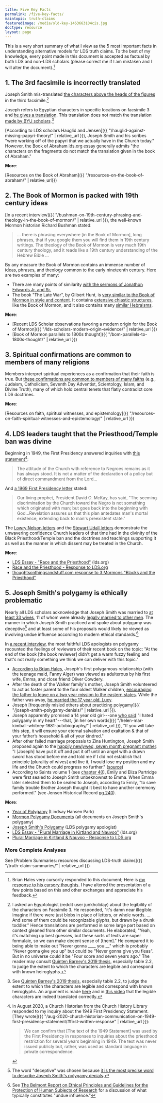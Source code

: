 ```yaml
---
title: Five Key Facts
permalink: /five-key-facts/
maintopic: truth-claims
featuredimage: /media/old-key-1463663104cis.jpg
doctype: resource
layout: page
---
```


This is a very short summary of what I view as the 5 most important facts in understanding alternative models for LDS truth claims.  To the best of my knowledge, every point made in this document is accepted as factual by both LDS and non-LDS scholars (please correct me if I am mistaken and I will alter the document).[^hales]

## 1. The 3rd facsimile is incorrectly translated

Joseph Smith mis-translated [the characters above the heads of the figures](https://i.imgur.com/2a5sban.png) in the third facsimile.[^character_legibility]

Joseph refers to Egyptian characters in specific locations on facsimile 3 and [he gives a translation](https://www.lds.org/scriptures/pgp/abr/fac-3?lang=eng).  This translation does not match the translation [made by BYU scholars](https://archive.org/stream/SnsnTranslation#page/n4/mode/1up).[^fidelity_of_translation]

[According to LDS scholars Hauglid and Jensen]({{ "/hauglid-against-missing-papyri-theory/" | relative_url }}), Joseph Smith and his scribes "were working off of the papyri that we actually have in the Church today."  However, [the Book of Abraham lds.org essay](https://www.lds.org/topics/translation-and-historicity-of-the-book-of-abraham?lang=eng) generally admits "the characters on the fragments do not match the translation given in the book of Abraham."

**More**:

[Resources on the Book of Abraham]({{ "/resources-on-the-book-of-abraham/" | relative_url}})

## 2. The Book of Mormon is packed with 19th century ideas

[In a recent interview]({{ "/bushman-on-19th-century-phrasing-and-theology-in-the-book-of-mormon/" | relative_url }}), the well-known Mormon historian Richard Bushman stated:

> ... there is phrasing everywhere [in the Book of Mormon], long phrases, that if you google them you will find them in 19th century writings.  The theology of the Book of Mormon is very much 19th century theology, and it reads like a 19th century understanding of the Hebrew Bible ...

By any measure the Book of Mormon contains an immense number of ideas, phrases, and theology common to the early nineteenth century.  Here are two examples of many:

* There are many points of similarity [with the sermons of Jonathon Edwards Jr. and Sr.](https://imgur.com/a/q2AcO)
* The book "The Late War", by Gilbert Hunt, is [very similar to the Book of Mormon in style and content](https://wordtreefoundation.github.io/thelatewar/).  It contains [extensive chiastic structures](https://wordtreefoundation.github.io/thelatewar/chiasmus_the_late_war.png), like the Book of Mormon, and it also contains many [similar Hebraisms](https://wordtreefoundation.github.io/thelatewar/#hebraisms).

**More**:

* [Recent LDS Scholar observations favoring a modern origin for the Book of Mormon]({{ "/lds-scholars-modern-origin-evidence/" | relative_url }})
* [Book of Mormon parallels to 1800s thought]({{ "/bom-parallels-to-1800s-thought/" | relative_url }})

## 3. Spiritual confirmations are common to members of many religions

Members interpret spiritual experiences as a confirmation that their faith is true.  But [these confirmations are common to members of many faiths](https://www.youtube.com/watch?v=UJMSU8Qj6Go) (e.g., Judaism, Catholicism, Seventh Day Adventist, Scientology, Islam, and Divine Truth), many of which hold central tenets that flatly contradict core LDS doctrines.

**More**:

[Resources on faith, spiritual witnesses, and epistemology]({{ "/resources-on-faith-spiritual-witnesses-and-epistemology/" | relative_url }})

## 4. LDS leaders taught that the Priesthood/Temple ban was divine

Beginning in 1949, the First Presidency answered inquiries with [this statement](http://en.fairmormon.org/Mormonism_and_racial_issues/Blacks_and_the_priesthood/Statements)[^fp1949]:

> The attitude of the Church with reference to Negroes remains as it has always stood. It is not a matter of the declaration of a policy but of direct commandment from the Lord...

And [a 1969 First Presidency letter](https://archive.org/stream/improvementera7302unse#page/n71/mode/2up) stated:

> Our living prophet, President David O. McKay, has said, "The seeming discrimination by the Church toward the Negro is not something which originated with man; but goes back into the beginning with God...Revelation assures us that this plan antedates man's mortal existence, extending back to man's preexistent state."

The [Lowry Nelson letters](http://www.mormonstories.org/other/Lowry_Nelson_1st_Presidency_Exchange.pdf) and the [Stewart Udall letters](https://archive.org/stream/StewartUdallConscienceOfAJackMormon/StuartUdall-OpenLetterOnRaceAndConsequencesOfConscience#page/n0/mode/1up) demonstrate the unwavering confidence Church leaders of that time had in the divinity of the Black Priesthood/Temple ban and the doctrines and teachings supporting it as well as the manner in which dissent may be treated in the Church.

**More**:

* [LDS Essay - "Race and the Priesthood"](https://www.lds.org/topics/race-and-the-priesthood?lang=eng) (lds.org)
* [Race and the Priesthood - Response to LDS.org](http://www.mormonthink.com/essays-race-priesthood.htm)
* [thoughtsonthingsandstuff.com response to 3 Mormons "Blacks and the Priesthood"](http://thoughtsonthingsandstuff.com/response-to-3-mormons-on-blacks-and-the-priesthood/)

## 5. Joseph Smith's polygamy is ethically problematic

Nearly all LDS scholars acknowledge that Joseph Smith was married to [at least 33 wives](https://josephsmithspolygamy.org/wordpress/plural-wives-overview/), 11 of whom were already [legally married to other men](https://web.archive.org/web/20190809194809/https://www.fairmormon.org/answers/Joseph_Smith/Polygamy/Polyandry/Why_would_Joseph_Smith_be_sealed_to_other_men%27s_wives#Question:_Was_Joseph_Smith_married_or_sealed_to_women_who_were_already_married_to_other_living_men.3F).  The manner in which Joseph Smith practiced and spoke about polygamy was deceptive[^deception] and at least some of his proposals would likely be viewed as involving undue influence according to modern ethical standards.[^undueinfluence]

In [a recent interview](http://www.mormonstudiespodcast.org/005-brian-laura-hales-polygamy-and-polyandry/), the most faithful LDS apologists on polygamy recounted the feelings of reviewers of their recent book on the topic: "At the end of the book [the book reviewer] didn't get a warm fuzzy feeling and that's not really something we think we can deliver with this topic."

* [According to Brian Hales](https://web.archive.org/web/20191030232021/http://josephsmithspolygamy.org:80/plural-wives-overview/fanny-alger/), Joseph's first polygamous relationship (with the teenage maid, Fanny Alger) was viewed as adulterous by his first wife, Emma, and close friend Oliver Cowdery.
* After the death of the Walker family's mother, Joseph Smith volunteered to act as foster parent to the four oldest Walker children, [encouraging the father to leave on a two year mission to the eastern states](http://www.wivesofjosephsmith.org/23-LucyWalker.htm).  While the father was away, [he married the 17 year old, Lucy](http://josephsmithspolygamy.org/plural-wives-overview/lucy-walker/).
* Joseph [frequently misled others about practicing polygamy]({{ "/joseph-smith-polygamy-denials/" | relative_url }}).
* Joseph apparently promised a 14 year old girl---one [who said](https://archive.org/stream/representativewo00crocrich#page/112/search/hated+polygamy) "I hated polygamy in my heart"---that, [in her own words]({{ "/helen-mar-kimball-whitney-1881-autobiography/" | relative_url }}), "If you will take this step, it will ensure your eternal salvation and exaltation & that of your father’s household & all of your kindred."
* After other failed marriage proposals to Zina Huntington, Joseph Smith proposed again to the [happily newlywed, seven month pregnant mother](https://en.wikipedia.org/wiki/Zina_D._H._Young): "I [Joseph] have put it off and put it off until an angel with a drawn sword has stood before me and told me if I did not establish that principle [plurality of wives] and live it, I would lose my position and my life and the Church could progress no further." ([source](http://imgur.com/a/uprjM))
* According to Saints volume 1 (see [chapter 40][saints-v1-chapter40]), Emily and Eliza Partridge were first sealed to Joseph Smith unbeknownst to Emma.  When Emma later selected them to be sealed to Joseph, according to Emily, "to save family trouble Brother Joseph thought it best to have another ceremony performed." (see Jensen Historical Record [pg 240][jensen-historical-record-pg240]).

**More**:

* [Year of Polygamy](http://www.yearofpolygamy.com/archive/listen-to-the-episodes-in-order/) (Lindsay Hansen Park)
* [Mormon Polygamy Documents](http://mormonpolygamydocuments.org/) (all documents on Joseph Smith's polygamy)
* [Joseph Smith's Polygamy](http://josephsmithspolygamy.org/) (LDS polygamy apologist)
* [LDS Essay - "Plural Marriage in Kirtland and Nauvoo"](https://www.lds.org/topics/plural-marriage-in-kirtland-and-nauvoo?lang=eng) (lds.org)
* [Plural Marriage in Kirtland & Nauvoo - Response to LDS.org](http://www.mormonthink.com/essays-plural-marriage-in-kirtland-and-nauvoo.htm)

### More Complete Analyses

See [Problem Summaries: resources discussing LDS-truth claims]({{ "/truth-claim-summaries/" | relative_url }})

[^character_legibility]: I asked an Egyptologist (reddit user junkholiday) about the legibility of the characters on Facsimile 3. He responded, "it's damn near illegible. Imagine if there were just blobs in place of letters, or whole words. ... And some of them could be recognizable glyphs, but drawn by a drunk toddler." Hence translations are performed in some large part based on context gleaned from other similar documents. He elaborated, "Yeah, it's matching up best guesses, but these sorts of texts are super formulaic, so we can make decent sense of [them]." He compared it to being able to make out "Never gonna \_\_\_\_ you \_\_" which is probably "Never gonna give you up" but could be "Never gonna give you fleas".  But in no universe could it be "Four score and seven years ago." The reader may consult [Quinten Barney's 2019 thesis](https://scholarsarchive.byu.edu/cgi/viewcontent.cgi?article=8598&context=etd), especially table 2.2, to judge the extent to which the characters are legible and correspond with known heiroglyphs.

[^hales]: Brian Hales very cursorily responded to this document; Here is [my response to his cursory thoughts](https://www.reddit.com/r/mormon/comments/5wp96c/my_response_to_brian_hales_comment_on_five_key/).  I have altered the presentation of a few points based on this and other exchanges and appreciate his feedback.

[^deception]: The word "deceptive" was chosen because [it is the most precise word to describe Joseph Smith's polygamy denials](https://www.reddit.com/r/mormonscholar/comments/66qepx/response_to_hales_challenge_please_show_me_even/).

[^undueinfluence]: See [The Belmont Report on Ethical Principles and Guidelines for the Protection of Human Subjects of Research](https://www.hhs.gov/ohrp/regulations-and-policy/belmont-report/index.html) for a discussion of what typically constitutes "undue influence."

[^fidelity_of_translation]: See [Quinten Barney's 2019 thesis](https://scholarsarchive.byu.edu/cgi/viewcontent.cgi?article=8598&context=etd), especially table 2.2, to judge the extent to which the characters are legible and correspond with known heiroglyphs. An argument is made [here](https://meditationsandmeaning.blogspot.com/2020/05/meditations-on-vogel-appendix-e-how.html) and in [this video](https://www.youtube.com/watch?v=Ftpk15fPMIM) that the legible characters are indeed translated correctly.

[^fp1949]: In August 2020, a Church Historian from the Church History Library responded to my inquiry about the 1949 First Presidency Statement.  [They wrote]({{ "/aug-2020-church-historian-communication-on-1949-first-presidency-statement/#first-written-response" | relative_url }}): 

    > We can confirm that [The text of the 1949 Statement] was used by the First Presidency in responses to inquiries about the priesthood restriction for several years beginning in 1949. The text was never issued publicly but, rather, was used as standard language in private correspondence.

[saints-v1-chapter40]: https://www.churchofjesuschrist.org/study/history/saints-v1/40-united-in-an-everlasting-covenant?lang=eng
[jensen-historical-record-pg240]: https://archive.org/details/historicalrecord06jens/page/240/mode/2up?view=theater&q=save+family+trouble
